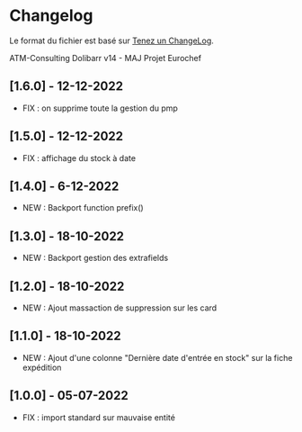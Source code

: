 # Changelog
Le format du fichier est basé sur [Tenez un ChangeLog](http://keepachangelog.com/fr/1.0.0/).

ATM-Consulting Dolibarr v14 - MAJ Projet Eurochef

## [1.6.0] - 12-12-2022
- FIX : on supprime toute la gestion du pmp

## [1.5.0] - 12-12-2022
- FIX : affichage du stock à date
 
## [1.4.0] - 6-12-2022
- NEW : Backport function prefix()

## [1.3.0] - 18-10-2022 
- NEW : Backport gestion des extrafields

## [1.2.0] - 18-10-2022
- NEW : Ajout massaction de suppression sur les card

## [1.1.0] - 18-10-2022
- NEW : Ajout d'une colonne "Dernière date d'entrée en stock" sur la fiche expédition

## [1.0.0] - 05-07-2022
- FIX : import standard sur mauvaise entité
